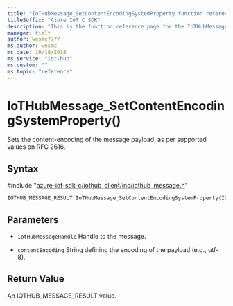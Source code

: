 ```yaml
---                             
title: "IoTHubMessage_SetContentEncodingSystemProperty function reference | Microsoft Docs" 
titleSuffix: "Azure IoT C SDK"            
description: "This is the function reference page for the IoTHubMessage_SetContentEncodingSystemProperty() function in the Azure IoT C SDK. This SDK is used with Azure IoT Hub and Azure IoT Hub Device Provisioning Service"            
manager: timlt                 
author: wesmc7777              
ms.author: wesmc               
ms.date: 10/18/2018                    
ms.service: "iot-hub"             
ms.custom: ""                
ms.topic: "reference"        
---                            
```


# IoTHubMessage_SetContentEncodingSystemProperty()

Sets the content-encoding of the message payload, as per supported values on RFC 2616.

## Syntax

\#include "[azure-iot-sdk-c/iothub_client/inc/iothub_message.h](../iothub-message-h.md)"  
```C
IOTHUB_MESSAGE_RESULT IoTHubMessage_SetContentEncodingSystemProperty(IOTHUB_MESSAGE_HANDLE  C2);
```

## Parameters
* `iotHubMessageHandle` Handle to the message.

* `contentEncoding` String defining the encoding of the payload (e.g., utf-8).

## Return Value
An IOTHUB_MESSAGE_RESULT value.

